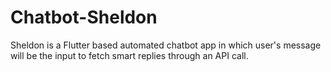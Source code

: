 # Chatbot-Sheldon
Sheldon is a Flutter based automated chatbot app in which user's message will be the input to fetch smart replies through an API call.

